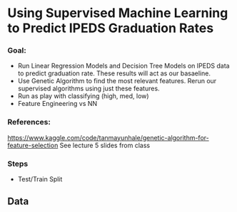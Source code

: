 # Using Supervised Machine Learning to Predict IPEDS Graduation Rates

### Goal:
* Run Linear Regression Models and Decision Tree Models on IPEDS data to predict graduation rate. These results will act as our basaeline.
* Use Genetic Algorithm to find the most relevant features.  Rerun our supervised algorithms using just these features.
* Run as play with classifying (high, med, low)
* Feature Engineering vs NN

### References:
https://www.kaggle.com/code/tanmayunhale/genetic-algorithm-for-feature-selection
See lecture 5 slides from class

### Steps
* Test/Train Split

## Data
